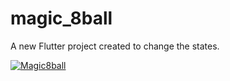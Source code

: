 # magic_8ball

A new Flutter project created to change the states.

[![Magic8ball](https://user-images.githubusercontent.com/81625175/187475435-fcc08fea-4a28-4fe5-8d26-c4487ce78f46.gif)](https://user-images.githubusercontent.com/81625175/187475763-32f7afc9-ffe9-44cd-b48c-94d853b06bcd.mp4)





